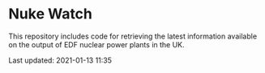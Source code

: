 # Nuke Watch

This repository includes code for retrieving the latest information available on the output of EDF nuclear power plants in the UK.

Last updated: 2021-01-13 11:35